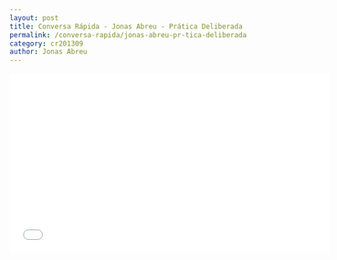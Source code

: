 ```yaml
---
layout: post
title: Conversa Rápida - Jonas Abreu - Prática Deliberada
permalink: /conversa-rapida/jonas-abreu-pr-tica-deliberada
category: cr201309
author: Jonas Abreu
---
```


<iframe width="560" height="315" src="//www.youtube.com/embed/3q3hx3-nPms" frameborder="0" allowfullscreen></iframe>
